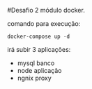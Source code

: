 #Desafio 2 módulo docker.

comando para execução:

```
docker-compose up -d
```

irá subir 3 aplicações:
- mysql banco
- node aplicação
- ngnix proxy